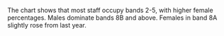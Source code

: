 The chart shows that most staff occupy bands 2-5, with higher female percentages. Males dominate bands 8B and above. Females in band 8A slightly rose from last year.